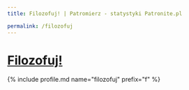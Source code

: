 ```yaml
---
title: Filozofuj! | Patromierz - statystyki Patronite.pl

permalink: /filozofuj
---
```


# [Filozofuj!](https://patronite.pl/filozofuj)

{% include profile.md name="filozofuj" prefix="f" %}
